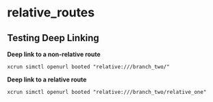 # relative_routes

## Testing Deep Linking

**Deep link to a non-relative route**
```console
xcrun simctl openurl booted "relative:///branch_two/"
```

**Deep link to a relative route**
```console
xcrun simctl openurl booted "relative:///branch_two/relative_one"
```
